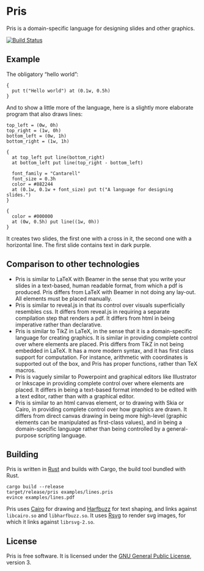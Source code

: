 # Pris

Pris is a domain-specific language for designing slides and other graphics.

[![Build Status][ci-img]][ci]

## Example

The obligatory “hello world”:

    {
      put t("Hello world") at (0.1w, 0.5h)
    }

And to show a little more of the language, here is a slightly more elaborate
program that also draws lines:

    top_left = (0w, 0h)
    top_right = (1w, 0h)
    bottom_left = (0w, 1h)
    bottom_right = (1w, 1h)

    {
      at top_left put line(bottom_right)
      at bottom_left put line(top_right - bottom_left)

      font_family = "Cantarell"
      font_size = 0.3h
      color = #882244
      at (0.1w, 0.1w + font_size) put t("A language for designing slides.")
    }

    {
      color = #000000
      at (0w, 0.5h) put line((1w, 0h))
    }

It creates two slides, the first one with a cross in it, the second one with a
horizontal line. The first slide contains text in dark purple.

## Comparison to other technologies

 * Pris is similar to LaTeX with Beamer in the sense that you write your slides
   in a text-based, human readable format, from which a pdf is produced. Pris
   differs from LaTeX with Beamer in not doing any lay-out. All elements must be
   placed manually.
 * Pris is similar to reveal.js in that its control over visuals superficially
   resembles css. It differs from reveal.js in requiring a separate compilation
   step that renders a pdf. It differs from html in being imperative rather than
   declarative.
 * Pris is similar to TikZ in LaTeX, in the sense that it is a domain-specific
   language for creating graphics. It is similar in providing complete control
   over where elements are placed. Pris differs from TikZ in not being embedded
   in LaTeX. It has a more modern syntax, and it has first class support for
   computation. For instance, arithmetic with coordinates is supported out of
   the box, and Pris has proper functions, rather than TeX macros.
 * Pris is vaguely similar to Powerpoint and graphical editors like Illustrator
   or Inkscape in providing complete control over where elements are placed. It
   differs in being a text-based format intended to be edited with a text
   editor, rather than with a graphical editor.
 * Pris is similar to an html canvas element, or to drawing with Skia or Cairo,
   in providing complete control over how graphics are drawn. It differs from
   direct canvas drawing in being more high-level (graphic elements can be
   manipulated as first-class values), and in being a domain-specific language
   rather than being controlled by a general-purpose scripting language.

## Building

Pris is written in [Rust][rust] and builds with Cargo, the build tool bundled
with Rust.

    cargo build --release
    target/release/pris examples/lines.pris
    evince examples/lines.pdf

Pris uses [Cairo][cairo] for drawing and [Harfbuzz][harfbuzz] for text shaping,
and links against `libcairo.so` and `libharfbuzz.so`. It uses [Rsvg][rsvg] to
render svg images, for which it links against `librsvg-2.so`.

## License

Pris is free software. It is licensed under the
[GNU General Public License][gplv3], version 3.

[ci-img]:   https://travis-ci.org/ruuda/pris.svg?branch=master
[ci]:       https://travis-ci.org/ruuda/pris
[rust]:     https://rust-lang.org
[cairo]:    https://cairographics.org
[harfbuzz]: https://www.freedesktop.org/wiki/Software/HarfBuzz/
[rsvg]:     https://wiki.gnome.org/Projects/LibRsvg
[gplv3]:    https://www.gnu.org/licenses/gpl-3.0.html
